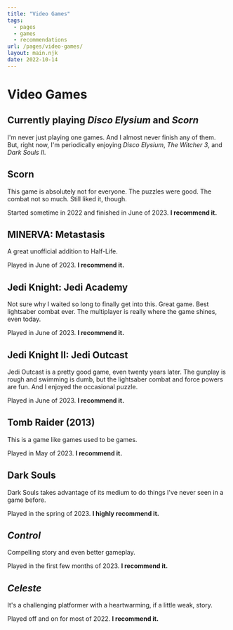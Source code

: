 ```yaml
---
title: "Video Games"
tags:
  - pages
  - games
  - recommendations
url: /pages/video-games/
layout: main.njk
date: 2022-10-14
---
```


# Video Games

## Currently playing *Disco Elysium* and *Scorn*

I'm never just playing one games. And I almost never finish any of them. But, right now, I'm periodically enjoying *Disco Elysium*, *The Witcher 3*, and *Dark Souls II*.

## Scorn

This game is absolutely not for everyone. The puzzles were good. The combat not so much. Still liked it, though.

Started sometime in 2022 and finished in June of 2023. **I recommend it.**

## MINERVA: Metastasis

A great unofficial addition to Half-Life.

Played in June of 2023. **I recommend it.**

## Jedi Knight: Jedi Academy

Not sure why I waited so long to finally get into this. Great game. Best lightsaber combat ever. The multiplayer is really where the game shines, even today.

Played in June of 2023. **I recommend it.**

## Jedi Knight II: Jedi Outcast

Jedi Outcast is a pretty good game, even twenty years later. The gunplay is rough and swimming is dumb, but the lightsaber combat and force powers are fun. And I enjoyed the occasional puzzle.

Played in June of 2023. **I recommend it.**

## Tomb Raider (2013)

This is a game like games used to be games.

Played in May of 2023. **I recommend it.**

## Dark Souls

Dark Souls takes advantage of its medium to do things I've never seen in a game before.

Played in the spring of 2023. **I highly recommend it.**

## *Control*

Compelling story and even better gameplay.

Played in the first few months of 2023. **I recommend it.**

## *Celeste*

It's a challenging platformer with a heartwarming, if a little weak, story.

Played off and on for most of 2022. **I recommend it.**
